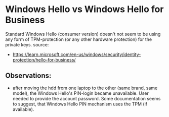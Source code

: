 # Windows Hello vs Windows Hello for Business
Standard Windows Hello (consumer version) doesn't not seem to be using any form of TPM-protection (or any other hardware protection) for the private keys.
source:
- https://learn.microsoft.com/en-us/windows/security/identity-protection/hello-for-business/
## Observations:
- after moving the hdd from one laptop to the other (same brand, same model), the Windows Hello's PIN-login became unavailable. User needed to provide the account password. Some documentation seems to suggest, that Windows Hello PIN mechanism uses the TPM (if available).